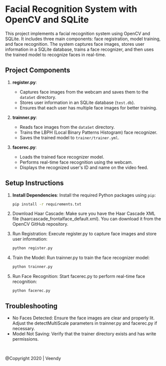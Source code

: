 # Facial Recognition System with OpenCV and SQLite

This project implements a facial recognition system using OpenCV and SQLite. It includes three main components: face registration, model training, and face recognition. The system captures face images, stores user information in a SQLite database, trains a face recognizer, and then uses the trained model to recognize faces in real-time.

## Project Components

1. **register.py**:

   - Captures face images from the webcam and saves them to the `dataSet` directory.
   - Stores user information in an SQLite database (`test.db`).
   - Ensures that each user has multiple face images for better training.

2. **trainner.py**:

   - Reads face images from the `dataSet` directory.
   - Trains the LBPH (Local Binary Patterns Histogram) face recognizer.
   - Saves the trained model to `trainer/trainer.yml`.

3. **facerec.py**:
   - Loads the trained face recognizer model.
   - Performs real-time face recognition using the webcam.
   - Displays the recognized user's ID and name on the video feed.

## Setup Instructions

1. **Install Dependencies**:
   Install the required Python packages using `pip`:

   ```bash
   pip install -r requirements.txt
   ```

2. Download Haar Cascade: Make sure you have the Haar Cascade XML file (haarcascade_frontalface_default.xml). You can download it from the OpenCV GitHub repository.

3. Run Registration: Execute register.py to capture face images and store user information:
   ```bash
   python register.py
   ```
4. Train the Model: Run trainner.py to train the face recognizer model:
   ```bash
   python trainner.py
   ```
5. Run Face Recognition: Start facerec.py to perform real-time face recognition:
   ```bah
   python facerec.py
   ```

## Troubleshooting

- No Faces Detected: Ensure the face images are clear and properly lit. Adjust the detectMultiScale parameters in trainner.py and facerec.py if necessary.
- Model Not Saving: Verify that the trainer directory exists and has write permissions.

<br/>

@Copyright 2020 | Veendy <br/>

